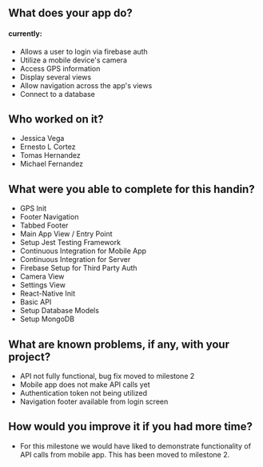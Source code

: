 ## What does your app do?
#### currently:
- Allows a user to login via firebase auth
- Utilize a mobile device's camera
- Access GPS information
- Display several views
- Allow navigation across the app's views
- Connect to a database

## Who worked on it?
- Jessica Vega
- Ernesto L Cortez
- Tomas Hernandez
- Michael Fernandez

## What were you able to complete for this handin?
- GPS Init
- Footer Navigation
- Tabbed Footer
- Main App View / Entry Point
- Setup Jest Testing Framework
- Continuous Integration for Mobile App
- Continuous Integration for Server
- Firebase Setup for Third Party Auth
- Camera View
- Settings View
- React-Native Init
- Basic API
- Setup Database Models
- Setup MongoDB

## What are known problems, if any, with your project?
- API not fully functional, bug fix moved to milestone 2
- Mobile app does not make API calls yet
- Authentication token not being utilized
- Navigation footer available from login screen

## How would you improve it if you had more time?
- For this milestone we would have liked to demonstrate functionality of API calls from mobile app.
This has been moved to milestone 2.
